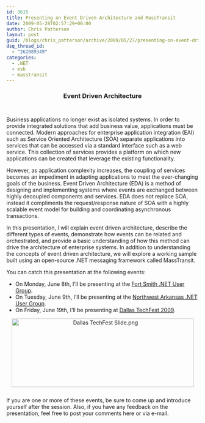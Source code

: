 ```yaml
---
id: 3615
title: Presenting on Event Driven Architecture and MassTransit
date: 2009-05-28T02:57:29+00:00
author: Chris Patterson
layout: post
guid: /blogs/chris_patterson/archive/2009/05/27/presenting-on-event-driven-architecture-and-masstransit.aspx
dsq_thread_id:
  - "262089349"
categories:
  - .NET
  - esb
  - masstransit
---
```

<div style="text-align:center;padding-bottom: 12px">
  <h3>
    Event Driven Architecture
  </h3>
</div>

Business applications no longer exist as isolated systems. In order to provide integrated solutions that add business value, applications must be connected. Modern approaches for enterprise application integration (EAI) such as Service Oriented Architecture (SOA) separate applications into services that can be accessed via a standard interface such as a web service. This collection of services provides a platform on which new applications can be created that leverage the existing functionality. 

However, as application complexity increases, the coupling of services becomes an impediment in adapting applications to meet the ever-changing goals of the business. Event Driven Architecture (EDA) is a method of designing and implementing systems where events are exchanged between highly decoupled components and services. EDA does not replace SOA, instead it compliments the request/response nature of SOA with a highly scalable event model for building and coordinating asynchronous transactions. 

In this presentation, I will explain event driven architecture, describe the different types of events, demonstrate how events can be related and orchestrated, and provide a basic understanding of how this method can drive the architecture of enterprise systems. In addition to understanding the concepts of event driven architecture, we will explore a working sample built using an open-source .NET messaging framework called MassTransit. 

You can catch this presentation at the following events:

  * On Monday, June 8th, I&#8217;ll be presenting at the [Fort Smith .NET User Group](http://www.fsdnug.org/).
  * On Tuesday, June 9th, I&#8217;ll be presenting at the [Northwest Arkansas .NET User Group](http://nwadnug.org/tabid/54/ModuleID/370/ItemID/42/mctl/EventDetails/Default.aspx).
  * On Friday, June 19th, I&#8217;ll be presenting at [Dallas TechFest 2009](http://www.dallastechfest.com/).

<div style="text-align:center;padding-bottom: 12px">
  <img src="http://blog.phatboyg.com/wp-content/uploads/2009/05/dallas-techfest-slide.png" alt="Dallas TechFest Slide.png" border="0" width="477" height="179" />
</div>

If you are one or more of these events, be sure to come up and introduce yourself after the session. Also, if you have any feedback on the presentation, feel free to post your comments here or via e-mail.